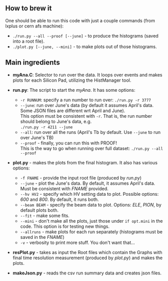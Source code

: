 ## How to brew it

One should be able to run this code with just a couple commands (from lxplus or cern afs machine):
* ```./run.py --all --proof [--june]``` - to produce the histograms (saved into a root file).
* ```./plot.py [--june, --mini]``` - to make plots out of those histograms.

## Main ingredients

* **myAna.C**: Selector to run over the data. It loops over events
and makes plots for each Silicon Pad, utilizing the HistManager tool.

* **run.py**: The script to start the *myAna*. It has some options:
  - ```-r RUNNUM```: specify a run number to run over: ```./run.py -r 3777```  
  - ```--june```: run over June's data (by default it assumes April's
data. Some JSON files are different wrt April and June).  
This option must be consistent with ```-r```. That is, the run number
should belong to June's data, e.g.  
```./run.py -r 4211 --june```  
  - ```--all```: run over all the runs (April's Tb by default. Use
```--june``` to run over June's TB)  
  - ```--proof``` - finally, you can run this with PROOF!  
This is the way to go when running over full dataset: ```./run.py --all --proof```  

* **plot.py** - makes the plots from the final histogram. It also has various options:
  * ```-f FNAME``` - provide the input root file (produced by *run.py*)  
  * ```--june```   - plot the June's data. By default, it assumes April's data. Must be consistent with *FNAME* provided.
  * ```--hv HV2``` - specify which HV setting data to plot. Possible options: *600* and *800*. By default, it runs both.
  * ```--beam BEAM``` - specify the beam data to plot. Options: *ELE*, *PION*, by default plots both.
  * ```--fit```   - make some fits.
  * ```--mini``` - don't make all the plots, just those under ```if opt.mini``` in the code. This option is for testing new things.
  * ```--allruns```   - make plots for each run separately (histograms must be saved in the *FNAME*)  
  * ```-v```   - verbosity to print more stuff. You don't want that...  

* **resPlot.py** - takes as input the Root files which contain the
  Graphs with final time resolution measurement (produced by *plot.py*) and makes the plots.

* **makeJson.py** - reads the csv run summary data and creates json
  files.

